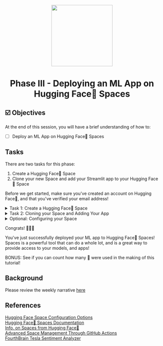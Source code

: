 <p align = "center" draggable=”false” ><img src="https://user-images.githubusercontent.com/37101144/161836199-fdb0219d-0361-4988-bf26-48b0fad160a3.png"
     width="200px"
     height="auto"/>
</p>



# <h1 align="center" id="heading">Phase III - Deploying an ML App on Hugging Face🤗 Spaces</h1>



## ☑️ Objectives
At the end of this session, you will have a brief understanding of how to:
- [ ] Deploy an ML App on Hugging Face🤗 Spaces


## Tasks
There are two tasks for this phase:
1. Create a Hugging Face🤗 Space
2. Clone your new Space and add your Streamlit app to your Hugging Face🤗 Space

Before we get started, make sure you've created an account on Hugging Face🤗, and that you've verified your email address!

<details>
<summary>Task 1: Create a Hugging Face🤗 Space</summary>
<br>

1. Navigate to Hugging Face🤗's Spaces [page](https://huggingface.co/spaces) and click the `Create New Space` button!
2. Give your Space a cool name.
3. Make sure to select Streamlit as your Space SDK
4. Ensure the Space is public, and click `Create space`

![image](https://i.imgur.com/ofzBqfb.png)

5. You're ready to move to the next step!
</details>

<details>
<summary>Task 2: Cloning your Space and Adding Your App</summary>
<br>

1. We'll want to navigate outside of any existing directory and use the command:

```console
git clone https://huggingface.co/spaces/<YOUR HUGGINGFACE ACCT.>/<YOUR SPACE NAME>
```

2. We'll want to add our working Streamlit `.py` file, as well as the `images` folder from the previous phase to this repository. You can do it through the graphical user interface, or you can use the `cp -a` command to copy the contents of the folder your Streamlit app resides in. (The `-a` tag here lets us recursively copy the *contents* of the directory we're pointing at. We want to do this becasue we want our streamlit `.py` file to be at the top level, not tucked away in a directory)

```console
cp -a ../Path/To/Dir/Containing/Streamlit/App/. .
```

3. We'll want to rename our streamlit app to `app.py`. We can use the following command to achieve this:

```console
mv your_streamlit_app.py app.py
```

4. We'll want to make sure we have the appropriate `requirements.txt` so that our Hugging Face🤗 space knows the correct requirements to install. To do this, we'll use an awesome tool called `pipreqs` (more info [here](https://pypi.org/project/pipreqs/)) First things first, let's grab `pipreqs` from `pip` (make sure your MLops Short Course conda environment is activated!):

```console
pip install pipreqs
```

5. Now we can run a simple command to generate a `requirements.txt` file:

```console
pipreqs .
```

6. Let's verify that our file structure looks as follows by using the `tree` command:

![image](https://i.imgur.com/3rL9sxu.png)

7. Once you've verified that you have the appropriate file structure: Let's push this all to the space! We'll use the classic:

```console
git add .
```
```console
git commit -m "ADD A MESSAGE HERE"
```

```console
git push
```

8. At this point, you will be prompted to enter your Hugging Face🤗 username and password. Enter them to continue. You should see the push complete successfully.

9. Now we can navigate to your Space at the url: huggingface.co/spaces/YOUR_USERNAME/YOUR_SPACE_NAME, and we should see the following:

![image](https://i.imgur.com/wxiTz2V.png)

10. Let it build. (you can check the progress by click on the `See logs` button next to where it says "* Building"

11. Once it's done - refresh - and you should see your Streamlit app working, and deployed on Hugging Face🤗 Spaces!

</details>

<details>
<summary> Optional: Configuring your Space </summary>
<br>
     
1. Configuration is done through editing a YAML block at the top of the **README.md** file at the root of the repository. 

2. You can check out configuration options [here](https://huggingface.co/docs/hub/spaces-config-reference)

3. Try editing your Space's title, and emoji ! You can edit the YAML block through the web interface, or locally - and push the changes using the same instructions we followed before.

</details>

Congrats! 🎉🎉🎉

You've just successfully deployed your ML app to Hugging Face🤗 Spaces! Spaces is a powerful tool that can do a whole lot, and is a great way to provide access to your models, and apps!

BONUS: See if you can count how many 🤗 were used in the making of this tutorial!

## Background
Please review the weekly narrative [here](https://www.notion.so/Analyzing-Market-Sentiment-Phase-I-II-and-II-End-to-End-MLOps-with-Open-Source-Tools-dc4b846108b44f6bb2962d550368560c)

## References
[Hugging Face Space Configuration Options](https://huggingface.co/docs/hub/spaces-config-reference)\
[Hugging Face🤗 Spaces Documentation](https://huggingface.co/docs/hub/spaces)\
[Info. on Spaces from Hugging Face🤗](https://huggingface.co/spaces/launch)\
[Advanced Space Management Through GitHub Actions](https://huggingface.co/docs/hub/spaces-github-actions)\
[FourthBrain Tesla Sentiment Analyzer](https://huggingface.co/spaces/FourthBrain/TSLA-Market-Sentiment-Analyzer)
